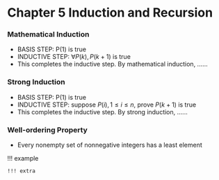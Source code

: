 # Chapter 5 Induction and Recursion

### Mathematical Induction

- BASIS STEP: P(1) is true
- INDUCTIVE STEP: $\forall P(k),  P(k+1)$ is true
- This completes the inductive step. By mathematical induction, ......

### Strong Induction

- BASIS STEP: P(1) is true
- INDUCTIVE STEP: suppose $P(i), 1 \le i \le n$, prove $P(k+1)$ is true
- This completes the inductive step. By strong induction, ......

### Well-ordering Property

- Every nonempty set of nonnegative integers has a least element

!!! example

    !!! extra